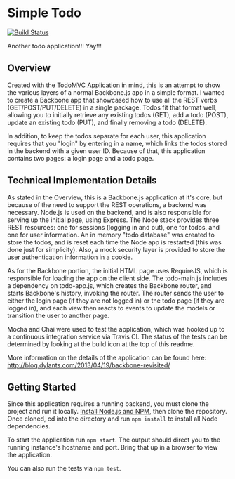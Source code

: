 # Simple Todo #
[![Build Status](https://travis-ci.org/DylanTS/simple-todo.png)](https://travis-ci.org/DylanTS/simple-todo)

Another todo application!!!  Yay!!!

## Overview ##
Created with the [TodoMVC Application](http://todomvc.com/) in mind, this is an attempt to show the
various layers of a normal Backbone.js app in a simple format.  I wanted to create a Backbone app
that showcased how to use all the REST verbs (GET/POST/PUT/DELETE) in a single package.  Todos fit
that format well, allowing you to initially retrieve any existing todos (GET), add a todo (POST),
update an existing todo (PUT), and finally removing a todo (DELETE).

In addition, to keep the todos separate for each user, this application requires that you "login"
by entering in a name, which links the todos stored in the backend with a given user ID.  Because
of that, this application contains two pages: a login page and a todo page.

## Technical Implementation Details ##
As stated in the Overview, this is a Backbone.js application at it's core, but because of the need
to support the REST operations, a backend was necessary.  Node.js is used on the backend, and is
also responsible for serving up the initial page, using Express.  The Node stack provides three
REST resources: one for sessions (logging in and out), one for todos, and one for user information.
An in memory "todo database" was created to store the todos, and is reset each time the Node app
is restarted (this was done just for simplicity).  Also, a mock security layer is provided to store
the user authentication information in a cookie.

As for the Backbone portion, the initial HTML page uses RequireJS, which is responsible for loading
the app on the client side.  The todo-main.js includes a dependency on todo-app.js, which creates
the Backbone router, and starts Backbone's history, invoking the router.  The router sends the user
to either the login page (if they are not logged in) or the todo page (if they are logged in), and
each view then reacts to events to update the models or transition the user to another page.

Mocha and Chai were used to test the application, which was hooked up to a continuous integration
service via Travis CI.  The status of the tests can be determined by looking at the build icon at
the top of this readme.

More information on the details of the application can be found here:  
http://blog.dylants.com/2013/04/19/backbone-revisited/

## Getting Started ##
Since this application requires a running backend, you must clone the project and run it locally.
[Install Node.js and NPM](http://nodejs.org/), then clone the repository.  Once cloned,
cd into the directory and run <code>npm install</code> to install all Node dependencies.

To start the application run <code>npm start</code>.  The output should direct you to the running
instance's hostname and port.  Bring that up in a browser to view the application.

You can also run the tests via <code>npm test</code>.
